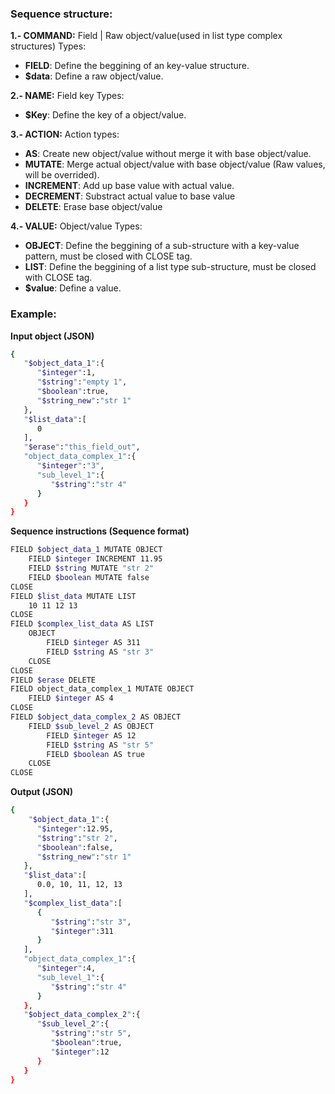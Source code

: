 ### Sequence structure:
**1.- COMMAND:** Field | Raw object/value(used in list type complex structures)
Types:
- **FIELD**: Define the beggining of an key-value structure.
- **$data**: Define a raw object/value.

**2.- NAME:** Field key
Types:
- **$Key**: Define the key of a object/value.

**3.- ACTION:** Action
types:
- **AS**: Create new object/value without merge it with base object/value.
- **MUTATE**: Merge actual object/value with base object/value (Raw values, will be overrided).
- **INCREMENT**: Add up base value with actual value.
- **DECREMENT**: Substract actual value to base value
- **DELETE**: Erase base object/value

**4.- VALUE:** Object/value
Types: 
- **OBJECT**: Define the beggining of a sub-structure with a key-value pattern, must be closed with CLOSE tag.
- **LIST**: Define the beggining of a list type sub-structure, must be closed with CLOSE tag.
- **$value**: Define a value.

### Example:
**Input object (JSON)**
```sh
{
   "$object_data_1":{
      "$integer":1,
      "$string":"empty 1",
      "$boolean":true,
      "$string_new":"str 1"
   },
   "$list_data":[
      0
   ],
   "$erase":"this_field_out",
   "object_data_complex_1":{
      "$integer":"3",
      "sub_level_1":{
         "$string":"str 4"
      }
   }
}
```
**Sequence instructions (Sequence format)**
```sh
FIELD $object_data_1 MUTATE OBJECT
    FIELD $integer INCREMENT 11.95
    FIELD $string MUTATE "str 2"
    FIELD $boolean MUTATE false
CLOSE
FIELD $list_data MUTATE LIST
    10 11 12 13
CLOSE
FIELD $complex_list_data AS LIST
    OBJECT
        FIELD $integer AS 311
        FIELD $string AS "str 3"
    CLOSE
CLOSE
FIELD $erase DELETE
FIELD object_data_complex_1 MUTATE OBJECT
    FIELD $integer AS 4
CLOSE
FIELD $object_data_complex_2 AS OBJECT
    FIELD $sub_level_2 AS OBJECT
        FIELD $integer AS 12
        FIELD $string AS "str 5"
        FIELD $boolean AS true
    CLOSE
CLOSE
```
**Output (JSON)**
```sh
{
    "$object_data_1":{
      "$integer":12.95,
      "$string":"str 2",
      "$boolean":false,
      "$string_new":"str 1"
   },
   "$list_data":[
      0.0, 10, 11, 12, 13
   ],
   "$complex_list_data":[
      {
         "$string":"str 3",
         "$integer":311
      }
   ],
   "object_data_complex_1":{
      "$integer":4,
      "sub_level_1":{
         "$string":"str 4"
      }
   },
   "$object_data_complex_2":{
      "$sub_level_2":{
         "$string":"str 5",
         "$boolean":true,
         "$integer":12
      }
   }
}
```